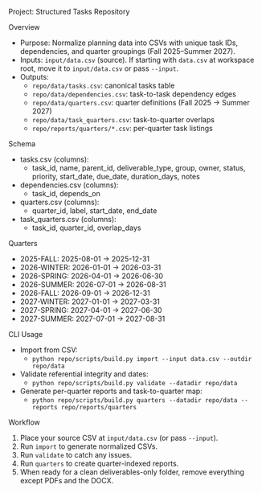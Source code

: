Project: Structured Tasks Repository

Overview
- Purpose: Normalize planning data into CSVs with unique task IDs, dependencies, and quarter groupings (Fall 2025–Summer 2027).
- Inputs: `input/data.csv` (source). If starting with `data.csv` at workspace root, move it to `input/data.csv` or pass `--input`.
- Outputs:
  - `repo/data/tasks.csv`: canonical tasks table
  - `repo/data/dependencies.csv`: task-to-task dependency edges
  - `repo/data/quarters.csv`: quarter definitions (Fall 2025 → Summer 2027)
  - `repo/data/task_quarters.csv`: task-to-quarter overlaps
  - `repo/reports/quarters/*.csv`: per-quarter task listings

Schema
- tasks.csv (columns):
  - task_id, name, parent_id, deliverable_type, group, owner, status, priority, start_date, due_date, duration_days, notes
- dependencies.csv (columns):
  - task_id, depends_on
- quarters.csv (columns):
  - quarter_id, label, start_date, end_date
- task_quarters.csv (columns):
  - task_id, quarter_id, overlap_days

Quarters
- 2025-FALL: 2025-08-01 → 2025-12-31
- 2026-WINTER: 2026-01-01 → 2026-03-31
- 2026-SPRING: 2026-04-01 → 2026-06-30
- 2026-SUMMER: 2026-07-01 → 2026-08-31
- 2026-FALL: 2026-09-01 → 2026-12-31
- 2027-WINTER: 2027-01-01 → 2027-03-31
- 2027-SPRING: 2027-04-01 → 2027-06-30
- 2027-SUMMER: 2027-07-01 → 2027-08-31

CLI Usage
- Import from CSV:
  - `python repo/scripts/build.py import --input data.csv --outdir repo/data`
- Validate referential integrity and dates:
  - `python repo/scripts/build.py validate --datadir repo/data`
- Generate per-quarter reports and task-to-quarter map:
  - `python repo/scripts/build.py quarters --datadir repo/data --reports repo/reports/quarters`

Workflow
1) Place your source CSV at `input/data.csv` (or pass `--input`).
2) Run `import` to generate normalized CSVs.
3) Run `validate` to catch any issues.
4) Run `quarters` to create quarter-indexed reports.
5) When ready for a clean deliverables-only folder, remove everything except PDFs and the DOCX.


